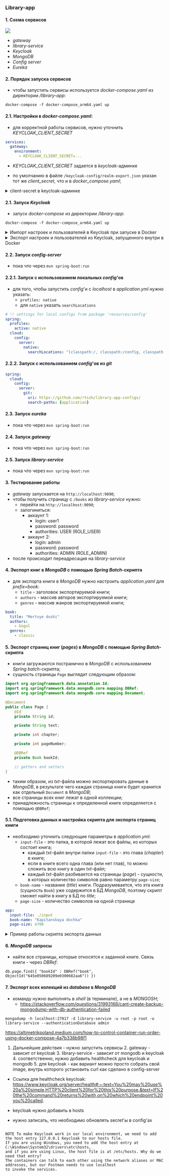 ### Library-app

#### 1. Схема сервисов
![](readme/scr1.png)
- _gateway_
- _library-service_
- _Keycloak_
- _MongoDB_
- _Config server_
- _Eureka_

#### 2. Порядок запуска сервисов
- чтобы запустить сервисы используется _docker-compose.yaml_ из директории _/library-app_:

```shell
docker-compose -f docker-compose_arm64.yaml up
```

#### 2.1. Настройки в _docker-compose.yaml_:
- для корректной работы сервисов, нужно уточнить _KEYCLOAK_CLIENT_SECRET_

```yaml
services:
  gateway:
    environment:
      - KEYCLOAK_CLIENT_SECRET=...
```

- _KEYCLOAK_CLIENT_SECRET_ задается в _keycloak_-админке

- по умолчанию в файле `/keycloak-config/realm-export.json` указан тот же _client_secret_, что и в _docker_compose.yaml_;

<details><summary>client-secret в keycloak-админке</summary>

![](readme/scr2.png)

</details>


#### 2.1. Запуск _Keycloak_
- запуск _docker-compose_ из директории _/library-app_:

```shell
docker-compose -f docker-compose_arm64.yaml up
```

<details><summary>Импорт настроек и пользователей в Keycloak при запуске в Docker</summary>

1. для импорта настроек при старте _Keycloak_ в _Docker_ нужно подготовить **единый _json_-файл**;
2. как вариант этом можно сделать следующим образом:
   1. первый раз запустить _Docker_-контейнер без каких-либо импортов;
   2. настроить все как нужно: _realm_'ы, _client_'ы, _role_, _user_'ов;
   3. выполнить экспорт данных из _Keycloak_ данного настроенного состояния - см ниже как эксопртировать данные из _Keycloak_;
   4. в результате для каждого _realm_'а появляются **два файла**:
      1. **файл1** - все настрйоки, кроме _users_;
      2. **файл2** - данные по _users_;
      3. для _realm_'а с названием _library_: **файл1** - _library-realm_, **файл2** - _library-users-0_;
   5. содержимое **файла2** нужно скопировать в **файл1**;
   6. в итоге будет единый файл, который содержит все настройки и данные пользователей для тестового запуска _Keycloak_;
3. **единый _json_-файл** нужно скопировать в папку, соответствующую настроенному _volume_: `./keycloak-config/:/opt/keycloak/data/import/`
    1. в данном примере - нужно скопировать **единый _json_-файл** в папку `./keycloak-config/`;
4. при запуске _Keycloak_ нужно добавить флаг `--import-realm`;

</details>

<details><summary>Экспорт настроек и пользователей из Keycloak, запущенного внутри в Docker</summary>

1. при старте контейнера нужно указать _volume_:

`-v ./keycloak-config/:/opt/keycloak/data/import/`

Это нужно, чтобы созданный далее _realm_ можно было увидеть на локальном компьютере

2. Запускаем контейнер: `docker-compose ... up`

3. Подключаемся внутрь контейнера: `docker exec -it library-app-keycloak-1 bash`
При запуске контейнер через `docker run ...` нужно уточнить _container name_ или _container id_, к которому нужно подключаться;

4. Внутри контейнера идем в папку с _kc.sh_: `cd /opt/keycloak/bin/`

5. Вводим команду: `./kc.sh export --dir /opt/keycloak/data/import/`
Здесь `/opt/keycloak/data/import/` - это путь, у которого указан _volume_, поэтому здесь появятся _export_-файлы из _Keycloak_;

</details>

#### 2.2. Запуск _config-server_
- пока что через `mvn spring-boot:run`

#### 2.2.1. Запуск с использованием локальных _config_'ов

- для того, чтобы запустить _config_'и с _localhost_ в _application.yml_ нужно указать:
    - `profiles: native`
    - для `native` указать `searchLocations`
```yaml
# !! settings for local configs from package 'resources/config'
spring:
  profiles:
    active: native
  cloud:
    config:
      server:
        native:
          searchLocations: "[classpath:/, classpath:/config, classpath:/config/{application}, classpath:/config/{application}/{profile}]"
```

#### 2.2.2. Запуск с использованием _config_'ов из _git_
```yaml
spring:
  cloud:
    config:
      server:
        git:
          uri: https://github.com/rtszh/library-app-configs/
          search-paths: {application}
```

#### 2.3. Запуск _eureka_
- пока что через `mvn spring-boot:run`

#### 2.4. Запуск _gateway_
- пока что через `mvn spring-boot:run`

#### 2.5. Запуск _library-service_
- пока что через `mvn spring-boot:run`

#### 3. Тестирование работы
- _gateway_ запускается на `http://localhost:9090`;
- чтобы получить страницу с `/books` из _library-service_ нужно:
  - перейти на `http://localhost:9090`;
  - залогиниться:
    - аккаунт 1: 
      - login: user1
      - password: password
      - authorities: USER (ROLE_USER)
    - аккаунт 2:
        - login: admin
        - password: password
        - authorities: ADMIN (ROLE_ADMIN)
- после происходит переадресация на _library-service_

#### 4. Экспорт книг в _MongoDB_ с помощью _Spring Batch_-скрипта
- для экспорта книги в _MongoDB_ нужно настроить _application.yaml_ для _prefix=book_:
  - `title` - заголовок экспортируемой книги;
  - `authors` - массив авторов экспортируемой книги;
  - `genres` - массив жанров экспортируемой книги;

```yaml
book:
  title: "Mertvye dushi"
  authors:
    - Gogol
  genres:
    - classic
```

#### 5. Экспорт страниц книг (_pages_) в _MongoDB_ с помощью _Spring Batch_-скрипта
- книги загружаются постранично в _MongoDB_ с использованием _Spring batch_-скрипта;
- сущность страницы `Page` выглядит следующим образом:

```java
import org.springframework.data.annotation.Id;
import org.springframework.data.mongodb.core.mapping.DBRef;
import org.springframework.data.mongodb.core.mapping.Document;

@Document
public class Page {
    @Id
    private String id;

    private String text;

    private int chapter;

    private int pageNumber;

    @DBRef
    private Book bookId;

    // getters and setters
}
```

- таким образом, из _txt_-файла можно экспортировать данные в _MongoDB_, в результате чего каждая страница книги будет хранится как отдельный `Document` в _MongoDB_;
- все страницы всех книг лежат в одной коллекции;
- принадлежность страницы к определенной книге определяется с помощью `@DBRef`;

#### 5.1. Подготовка данных и настройка скрипта для экспорта страниц книги
- необходимо уточнить следующие параметры в _application.yml_:
  - `input-file` - это папка, в которой лежат все файлы, из которых состоит книга;
    - каждый _txt_-файл внутри папки `input-file` - это глава (_chapter_) в книге;
    - если в книге всего одна глава (или нет глав), то можно сложить всю книгу в один _txt_-файл;
    - каждый _txt_-файл разбивается на страницы (_page_) - сущности, в которых количество символов равно параметру `page-size`;
  - `book-name` - название (_title_) книги. Подразумевается, что эта книга (сущность `Book`) уже содержится в БД _MongoDB_, поэтому скрипт сможет найти в книгу в БД по _title_;
  - `page-size` - количество символов на одной странице
```yaml
app:
  input-file: ./input
  book-name: "Kapitanskaya dochka"
  page-size: 4700
```

<details><summary>Пример работы скрипта экспорта данных</summary>

1. Предположим, что в нашей книге две главы. Поэтому в пути `input`, лежит два _txt_-файла;
2. Размер **Файла1** - 10000 символов, **файла2** - 9000 символов;
3. Скрипт сделает так:
   1. для **файла1** разобьет его на 3 страницы - 4700, 4700, 600;
   2. для **файла2** - на 2 страницы - 4700, 4300;
4. в итоге, в БД _MongoDB_ будет хранится 5 страниц: 3 страницы для _chapter1_ и 2 страницы для _chapter2_;
</details>

#### 6. _MongoDB_ запросы

- найти все страницы, которые относятся к заданной книге. Связь книги - через _DBRef_:

```mongodb-json-query
db.page.find({ "bookId" : DBRef("book", ObjectId("645e050689209e0300682aa6")) }) 
```

#### 7. Экспорт всех колекций из _database_ в _MongoDB_
- команду нужно выполнять в _shell_ (в терминале), а не в _MONGOSH_;
  - https://stackoverflow.com/questions/31993168/cant-create-backup-mongodump-with-db-authentication-failed

```shell
mongodump -h localhost:27017 -d library-service -u root -p root -o library-service --authenticationDatabase admin
```

https://altimetrikpoland.medium.com/how-to-control-container-run-order-using-docker-compose-4a7b338b98f1

1. Дальнейшие действия - нужно запустить сервисы 
   2. gateway - зависит от keycloak
   3. library-service - зависит от mongodb и keycloak
   4. соответственно, нужно добавить healthcheck для keycloak и mongodb
   5. для keycloak - как вариант можно просто собрать свой image, внутрь которого установить curl как сделано в config-server

- Ссылка для healthcheck keycloak:
https://www.keycloak.org/server/health#:~:text=You%20may%20use%20a%20simple,HTTP%20client%20for%20this%20purpose.&text=If%20the%20command%20returns%20with,on%20which%20endpoint%20you%20called.

- keycloak нужно добавить в hosts

- нужно записать, что необходимо обновлять secret'ы в config'ах 

```

NOTE To make Keycloak work in our local environment, we need to add the host entry 127.0.0.1 Keycloak to our hosts file. 
If you are using Windows, you need to add the host entry at C:\Windows\System32\drivers\etc\hosts, 
and if you are using Linux, the host file is at /etc/hosts. Why do we need that entry? 
The containers can talk to each other using the network aliases or MAC addresses, but our Postman needs to use localhost
to invoke the services.

```